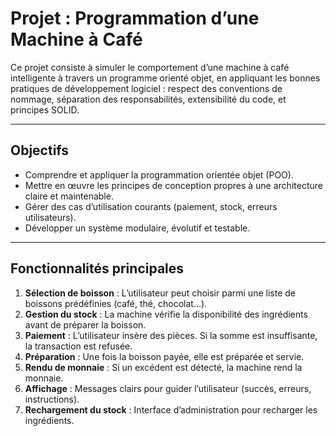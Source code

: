 # Projet : Programmation d’une Machine à Café

Ce projet consiste à simuler le comportement d’une machine à café intelligente à travers un programme orienté objet, en appliquant les bonnes pratiques de développement logiciel : respect des conventions de nommage, séparation des responsabilités, extensibilité du code, et principes SOLID.

---

## Objectifs

- Comprendre et appliquer la programmation orientée objet (POO).
- Mettre en œuvre les principes de conception propres à une architecture claire et maintenable.
- Gérer des cas d’utilisation courants (paiement, stock, erreurs utilisateurs).
- Développer un système modulaire, évolutif et testable.

---

## Fonctionnalités principales

1. **Sélection de boisson** : L’utilisateur peut choisir parmi une liste de boissons prédéfinies (café, thé, chocolat...).
2. **Gestion du stock** : La machine vérifie la disponibilité des ingrédients avant de préparer la boisson.
3. **Paiement** : L’utilisateur insère des pièces. Si la somme est insuffisante, la transaction est refusée.
4. **Préparation** : Une fois la boisson payée, elle est préparée et servie.
5. **Rendu de monnaie** : Si un excédent est détecté, la machine rend la monnaie.
6. **Affichage** : Messages clairs pour guider l’utilisateur (succès, erreurs, instructions).
7. **Rechargement du stock** : Interface d’administration pour recharger les ingrédients.
